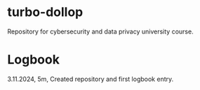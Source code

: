 # turbo-dollop
Repository for cybersecurity and data privacy university course.

# Logbook

3.11.2024, 5m,  Created repository and first logbook entry.
